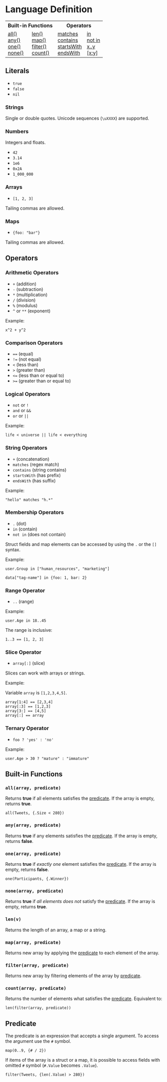 # Language Definition

<table>
  <tr>
    <th colspan="2">Built-in Functions</th>
    <th colspan="2">Operators</th>
  </tr>
  <tr>
    <td>
      <a href="#allarray-predicate">all()</a><br>
      <a href="#anyarray-predicate">any()</a><br>
      <a href="#lenarray-predicate">one()</a><br>
      <a href="#nonearray-predicate">none()</a><br>
    </td>
    <td>
      <a href="#lenv">len()</a><br>
      <a href="#maparray-predicate">map()</a><br>
      <a href="#filterarray-predicate">filter()</a><br>
      <a href="#countarray-predicate">count()</a><br>    
    </td>
    <td>
      <a href="#string-operators">matches</a><br>
      <a href="#string-operators">contains</a><br>
      <a href="#string-operators">startsWith</a><br>
      <a href="#string-operators">endsWith</a><br>    
    </td>
    <td>
      <a href="#membership-operators">in</a><br>
      <a href="#membership-operators">not in</a><br>
      <a href="#range-operator">x..y</a><br>
      <a href="#slice-operator">[x:y]</a><br>
    </td>
  </tr>
</table>

## Literals

* `true`
* `false`
* `nil`

### Strings

Single or double quotes. Unicode sequences (`\uXXXX`) are supported.

### Numbers

Integers and floats.

* `42`
* `3.14`
* `1e6`
* `0x2A`
* `1_000_000`

### Arrays

* `[1, 2, 3]`

Tailing commas are allowed.

### Maps

* `{foo: "bar"}`

Tailing commas are allowed.

## Operators

### Arithmetic Operators

* `+` (addition)
* `-` (subtraction)
* `*` (multiplication)
* `/` (division)
* `%` (modulus)
* `^` or `**` (exponent)

Example:

```
x^2 + y^2
``` 

### Comparison Operators

* `==` (equal)
* `!=` (not equal)
* `<` (less than)
* `>` (greater than)
* `<=` (less than or equal to)
* `>=` (greater than or equal to)

### Logical Operators

* `not` or `!`
* `and` or `&&`
* `or` or `||`

Example:

```
life < universe || life < everything
```

### String Operators

* `+` (concatenation)
* `matches` (regex match)
* `contains` (string contains)
* `startsWith` (has prefix)
* `endsWith` (has suffix)

Example:

```
"hello" matches "h.*"
```

### Membership Operators

* `.` (dot)
* `in` (contain)
* `not in` (does not contain)

Struct fields and map elements can be accessed by using the `.` or the `[]`
syntax.

Example:

```
user.Group in ["human_resources", "marketing"]
```

```
data["tag-name"] in {foo: 1, bar: 2}
```

### Range Operator

* `..` (range)

Example:

```
user.Age in 18..45
```

The range is inclusive:

```
1..3 == [1, 2, 3]
```

### Slice Operator

* `array[:]` (slice)

Slices can work with arrays or strings.

Example:

Variable `array` is `[1,2,3,4,5]`.

```
array[1:4] == [2,3,4]
array[:3] == [1,2,3]
array[3:] == [4,5]
array[:] == array
```

### Ternary Operator

* `foo ? 'yes' : 'no'`

Example:

```
user.Age > 30 ? "mature" : "immature"
```

## Built-in Functions

### `all(array, predicate)`

Returns **true** if all elements satisfies the [predicate](#predicate).
If the array is empty, returns **true**.

```
all(Tweets, {.Size < 280})
```

### `any(array, predicate)`

Returns **true** if any elements satisfies the [predicate](#predicate).
If the array is empty, returns **false**.

### `one(array, predicate)`

Returns **true** if _exactly one_ element satisfies the [predicate](#predicate).
If the array is empty, returns **false**.

```
one(Participants, {.Winner})
```

### `none(array, predicate)`

Returns **true** if _all elements does not_ satisfy the [predicate](#predicate).
If the array is empty, returns **true**.

### `len(v)`

Returns the length of an array, a map or a string.

### `map(array, predicate)`

Returns new array by applying the [predicate](#predicate) to each element of
the array.

### `filter(array, predicate)`

Returns new array by filtering elements of the array by [predicate](#predicate).

### `count(array, predicate)`

Returns the number of elements what satisfies the [predicate](#predicate).
Equivalent to:

```
len(filter(array, predicate))
```

## Predicate

The predicate is an expression that accepts a single argument. To access
the argument use the `#` symbol.

```
map(0..9, {# / 2})
```

If items of the array is a struct or a map, it is possible to access fields with
omitted `#` symbol (`#.Value` becomes `.Value`).

```
filter(Tweets, {len(.Value) > 280})
```
